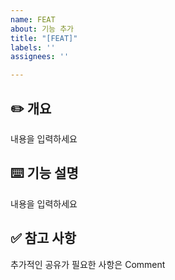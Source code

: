```yaml
---
name: FEAT
about: 기능 추가
title: "[FEAT]"
labels: ''
assignees: ''

---
```


## ✏️ 개요
내용을 입력하세요

## ⌨️ 기능 설명
내용을 입력하세요

## ✅ 참고 사항
추가적인 공유가 필요한 사항은 Comment
